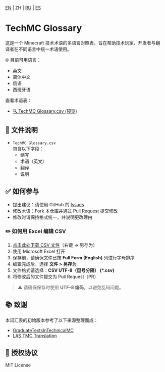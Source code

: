 [EN](README.md) | ZH | [RU](README.ru.md) | [ES](README.es.md)
# TechMC Glossary

这是一个 Minecraft 技术术语的多语言对照表，旨在帮助技术玩家、开发者与翻译者在不同语言中统一术语使用。

🌐 目前可用语言：

- 英文
- 简体中文
- 俄语
- 西班牙语

查看术语表：
- [🔍 TechMC Glossary.csv (预览)](https://github.com/DuskScorpio/TechMC-Glossary/blob/main/TechMC%20Glossary.csv)

## 📄 文件说明

- `TechMC Glossary.csv`  
  包含以下字段：
  - 缩写
  - 术语（英文）
  - 翻译
  - 说明

## ✅ 如何参与

- 提出建议：请使用 GitHub 的 [Issues](https://github.com/DuskScorpio/TechMC-Glossary/issues)
- 修改术语：Fork 本仓库并通过 Pull Request 提交修改
- 修改时请保持格式统一，并说明更改理由

### ✏️ 如何用 Excel 编辑 CSV

1. [点击此处下载 CSV 文件](https://github.com/DuskScorpio/TechMC-Glossary/raw/main/TechMC%20Glossary.csv)（右键 → 另存为）  
2. 使用 Microsoft Excel 打开
3. 保存前，请确保文件已按 **Full Form (English)** 列进行字母排序
4. 编辑完成后，选择 **文件 > 另存为**  
5. 文件格式请选择：**CSV UTF-8（逗号分隔） (*.csv)**  
6. 将修改后的文件提交为 Pull Request（PR）

> ⚠️ 请确保保存时使用 **UTF-8 编码**，以避免乱码问题。

## 📚 致谢
本词汇表的初始版本参考了以下来源整理而成：
- [GraduateTextsInTechnicalMC](https://github.com/tanhHeng/GraduateTextsInTechnicalMC)
- [LAS TMC Translation](https://www.youtube.com/@redstonevideotranslation5478)

## 📜 授权协议

MIT License
